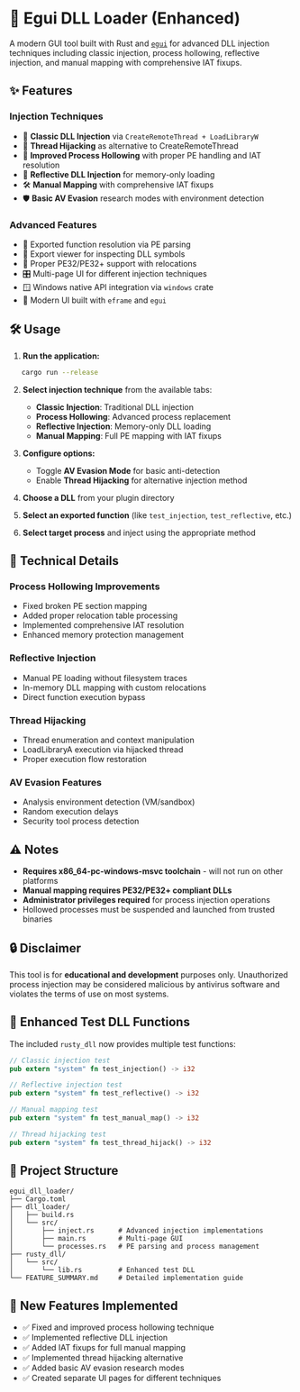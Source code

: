 # 🧪 Egui DLL Loader (Enhanced)
A modern GUI tool built with Rust and [`egui`](https://github.com/emilk/egui) for advanced DLL injection techniques including classic injection, process hollowing, reflective injection, and manual mapping with comprehensive IAT fixups.

## ✨ Features

### Injection Techniques
- 🚀 **Classic DLL Injection** via `CreateRemoteThread + LoadLibraryW`
- 🎯 **Thread Hijacking** as alternative to CreateRemoteThread
- 🧠 **Improved Process Hollowing** with proper PE handling and IAT resolution
- 🔄 **Reflective DLL Injection** for memory-only loading
- 🛠️ **Manual Mapping** with comprehensive IAT fixups
- 🛡️ **Basic AV Evasion** research modes with environment detection

### Advanced Features
- 🧬 Exported function resolution via PE parsing
- 📜 Export viewer for inspecting DLL symbols
- 🔧 Proper PE32/PE32+ support with relocations
- 🎛️ Multi-page UI for different injection techniques
- 🪟 Windows native API integration via `windows` crate
- 🎨 Modern UI built with `eframe` and `egui`

## 🛠️ Usage

1. **Run the application:**
```bash
   cargo run --release
```

2. **Select injection technique** from the available tabs:
   - **Classic Injection**: Traditional DLL injection
   - **Process Hollowing**: Advanced process replacement
   - **Reflective Injection**: Memory-only DLL loading
   - **Manual Mapping**: Full PE mapping with IAT fixups

3. **Configure options:**
   - Toggle **AV Evasion Mode** for basic anti-detection
   - Enable **Thread Hijacking** for alternative injection method

4. **Choose a DLL** from your plugin directory
5. **Select an exported function** (like `test_injection`, `test_reflective`, etc.)
6. **Select target process** and inject using the appropriate method

## 🔧 Technical Details

### Process Hollowing Improvements
- Fixed broken PE section mapping
- Added proper relocation table processing
- Implemented comprehensive IAT resolution
- Enhanced memory protection management

### Reflective Injection
- Manual PE loading without filesystem traces
- In-memory DLL mapping with custom relocations
- Direct function execution bypass

### Thread Hijacking
- Thread enumeration and context manipulation
- LoadLibraryA execution via hijacked thread
- Proper execution flow restoration

### AV Evasion Features
- Analysis environment detection (VM/sandbox)
- Random execution delays
- Security tool process detection

## ⚠️ Notes

* **Requires x86_64-pc-windows-msvc toolchain** - will not run on other platforms
* **Manual mapping requires PE32/PE32+ compliant DLLs**
* **Administrator privileges required** for process injection operations
* Hollowed processes must be suspended and launched from trusted binaries

## 🔒 Disclaimer

This tool is for **educational and development** purposes only. Unauthorized process injection may be considered malicious by antivirus software and violates the terms of use on most systems.

## 🧩 Enhanced Test DLL Functions

The included `rusty_dll` now provides multiple test functions:

```rust
// Classic injection test
pub extern "system" fn test_injection() -> i32

// Reflective injection test  
pub extern "system" fn test_reflective() -> i32

// Manual mapping test
pub extern "system" fn test_manual_map() -> i32

// Thread hijacking test
pub extern "system" fn test_thread_hijack() -> i32
```

## 📁 Project Structure

```
egui_dll_loader/
├── Cargo.toml
├── dll_loader/
│   ├── build.rs
│   └── src/      
│       ├── inject.rs      # Advanced injection implementations
│       ├── main.rs        # Multi-page GUI
│       └── processes.rs   # PE parsing and process management
├── rusty_dll/
│   └── src/
│       └── lib.rs         # Enhanced test DLL
└── FEATURE_SUMMARY.md     # Detailed implementation guide
```

## 🚀 New Features Implemented

- ✅ Fixed and improved process hollowing technique
- ✅ Implemented reflective DLL injection
- ✅ Added IAT fixups for full manual mapping
- ✅ Implemented thread hijacking alternative
- ✅ Added basic AV evasion research modes
- ✅ Created separate UI pages for different techniques
